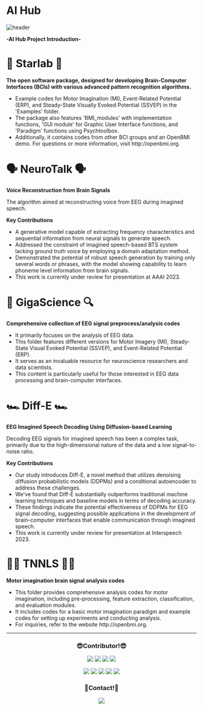# AI Hub
![header](https://capsule-render.vercel.app/api?type=waving&color=auto&height=300&section=header&text=AI%20Hub&fontColor=3C3C1F&fontSize=90&animation=fadeIn&fontAlignY=38&desc=%20AI%20Innovation%20Hub%20BCI%20Project&descAlignY=51&descAlign=62)

<div align=left>
	<b>-AI Hub Project Introduction-</b>
</div>


<div align=left>
	<h1>🧠 Starlab 🧠</h1>
		<b>The open software package, designed for developing Brain-Computer Interfaces (BCIs) with various advanced pattern recognition algorithms.</b>
		<ul>
			<li>Example codes for Motor Imagination (MI), Event-Related Potential (ERP), and Steady-State Visually Evoked 				Potential (SSVEP) in the 'Examples' folder.</li>
			<li>The package also features 'BMI_modules' with implementation functions, 'GUI module' for Graphic User Interface functions, and 'Paradigm' 					functions using Psychtoolbox.</li>
			<li>Additionally, it contains codes from other BCI groups and an OpenBMI demo. For questions or more information, visit http://openbmi.org.</li>
		</ul>
</div>

<div align=left>
<h1>🗣️ NeuroTalk 🗣️</h1>
	<b>Voice Reconstruction from Brain Signals</b>
		<p>The algorithm aimed at reconstructing voice from EEG during imagined speech.</p>
	<b>Key Contributions</b>
		<ul>
			<li>A generative model capable of extracting frequency characteristics and sequential information from neural signals to generate 				speech.</li>
			<li>Addressed the constraint of imagined speech-based BTS system lacking ground truth voice by employing a domain adaptation method.</li>
			<li>Demonstrated the potential of robust speech generation by training only several words or phrases, with the model showing capability to learn 				phoneme level information from brain signals.</li>
			<li>This work is currently under review for presentation at AAAI 2023.</li>
		</ul>
</div>

<div align=left>
	<h1>🔎 GigaScience 🔍</h1>
		<b>Comprehensive collection of EEG signal preprocess/analysis codes</b>
			<ul>
				<li>It primarily focuses on the analysis of EEG data.</li>
				<li>This folder features different versions for Motor Imagery (MI), Steady-State Visual Evoked Potential (SSVEP), and Event-Related Potential (ERP).</li>
				<li>It serves as an invaluable resource for neuroscience researchers and data scientists.</li>
				<li>This content is particularly useful for those interested in EEG data processing and brain-computer interfaces.</li>
			</ul>
</div>

<div align=left>
	<h1>🏎️ Diff-E 🏎️</h1>
		<b>EEG Imagined Speech Decoding Using Diffusion-based Learning </b>
			<p>Decoding EEG signals for imagined speech has been a complex task, primarily due to the high-dimensional nature of the data and a low signal-to-noise ratio.</p>
		<b>Key Contributions</b>
			<ul>
				<li>Our study introduces Diff-E, a novel method that utilizes denoising diffusion probabilistic models (DDPMs) and a conditional 						autoencoder to address these challenges.</li>
				<li>We've found that Diff-E substantially outperforms traditional machine learning techniques and baseline models in terms of decoding 					accuracy.</li> 
				<li>These findings indicate the potential effectiveness of DDPMs for EEG signal decoding, suggesting possible applications in the 						development of brain-computer interfaces that enable communication through imagined speech.</li>
				<li>This work is currently under review for presentation at Interspeech 2023.</li>
			</ul>
</div>

<div align=left>
	<h1>🏊‍♀️ TNNLS 🏊‍♀️</h1>
		<b>Motor imagination brain signal analysis codes</b>
			<ul>
				<li>This folder provides comprehensive analysis codes for motor imagination, including pre-processing, feature extraction, 							classification, and evaluation modules.</li>
				<li>It includes codes for a basic motor imagination paradigm and example codes for setting up experiments and conducting analysis.</li>
				<li>For inquiries, refer to the website http://openbmi.org.</li>
			<ul>
</div>
				
<!--
<div align=left>
	<h1>🧠 Sementics 🧠</h1>
		<b>aaa</b>
			<p>aaa</p>
</div>

<div align=left>
	<h1>🧠 OnlineDemo 🧠</h1>
		<b>aaa</b>
			<p>aaa<p>
</div>
-->
<hr>
<div align=center>
	<h3>😎Contributor!😎</h3>
		<p>
			<a href="버튼을 눌렀을 때 이동할 링크" target="_blank"><img src="https://img.shields.io/badge/S. H. Lee-41454A?style=plastic&logo=aerlingus&logoColor=FF6347"/></a>
			<a href="버튼을 눌렀을 때 이동할 링크" target="_blank"><img src="https://img.shields.io/badge/S. W. Kim-41454A?style=plastic&logo=aerlingus&logoColor=4169E1"/></a>
			<a href="https://github.com/youngeun1209" target="_blank"><img src="https://img.shields.io/badge/Y. E. Lee-41454A?style=plastic&logo=aerlingus&logoColor=3CB371"/></a>
			<a href="버튼을 눌렀을 때 이동할 링크" target="_blank"><img src="https://img.shields.io/badge/B. K. Ko-41454A?style=plastic&logo=aerlingus&logoColor=FFD700"/></a>
		</p>
		<p>
			<a href="버튼을 눌렀을 때 이동할 링크" target="_blank"><img src="https://img.shields.io/badge/J. W. Lee-41454A?style=plastic&logo=aerlingus&logoColor=9370DB"/></a>
			<a href="버튼을 눌렀을 때 이동할 링크" target="_blank"><img src="https://img.shields.io/badge/J. S. Lee-41454A?style=plastic&logo=aerlingus&logoColor=FF7F50"/></a>
			<a href="https://github.com/rlawnsdud99" target="_blank"><img src="https://img.shields.io/badge/J. Y. Kim-41454A?style=plastic&logo=aerlingus&logoColor=87CEFA"/></a>
			<a href="버튼을 눌렀을 때 이동할 링크" target="_blank"><img src="https://img.shields.io/badge/J. H. Park-41454A?style=plastic&logo=aerlingus&logoColor=32CD32"/></a>
			<a href="버튼을 눌렀을 때 이동할 링크" target="_blank"><img src="https://img.shields.io/badge/D. S. Kim-41454A?style=plastic&logo=aerlingus&logoColor=F08080"/></a>
		</p>
</div>	
<div align=center>
	<h3>🚀Contact!🚀</h3>
		<p>
			<a href="mailto:j_y_kim@korea.ac.kr" target="_blank"><img src="https://img.shields.io/badge/j_y_kim@korea.ac.kr-41454A?style=plastic&logo=naver&logoColor=#03C75A"/></a>
		</p>
</div>

